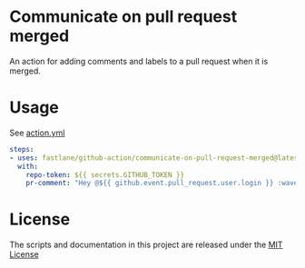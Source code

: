 # Communicate on pull request merged

An action for adding comments and labels to a pull request when it is merged.

# Usage 

See [action.yml](action.yml)

```yaml
steps:
- uses: fastlane/github-action/communicate-on-pull-request-merged@latest
  with:
    repo-token: ${{ secrets.GITHUB_TOKEN }}
    pr-comment: "Hey @${{ github.event.pull_request.user.login }} :wave: Thank you for your contribution!"
```

# License

The scripts and documentation in this project are released under the [MIT License](LICENSE)